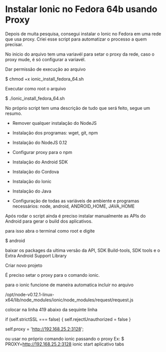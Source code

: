 # Instalar Ionic no Fedora 64b usando Proxy

Depois de muita pesquisa, consegui instalar o Ionic no Fedora
em uma rede que usa proxy.
Criei esse script para automatizar o processo a quem precisar.

No inicio do arquivo tem uma variavél para setar o proxy da rede,
caso o proxy mude, é só configurar a variavél.


Dar permissão de execução ao arquivo



  $ chmod +x ionic_install_fedora_64.sh

Executar como root o arquivo

  $ ./ionic_install_fedora_64.sh

No próprio script tem uma descrição de tudo que será feito, segue um resumo.

- Remover qualquer instalação do NodeJS

- Instalação dos programas: wget, git, npm

- Instalação do NodeJS 0.12

- Configurar proxy para o npm

- Instalação do Android SDK

- Instalação do Cordova

- Instalação do Ionic

- Instalação do Java

- Configuração de todas as variáveis de ambiente e programas necessários: node, android, ANDROID_HOME, JAVA_HOME


Após rodar o script ainda é preciso instalar manualmente as APIs do Android para gerar o build dos aplicativos.

para isso abra o terminal como root e digite

  $ android

baixar os packages da ultima versão da API, SDK Build-tools, SDK tools e o Extra Android Support Library



 Criar novo projeto

É preciso setar o proxy para o comando ionic.

para o ionic funcione de maneira automatica
incluir no arquivo

/opt/node-v0.12.1-linux-x64/lib/node_modules/ionic/node_modules/request/request.js


colocar na linha 419 abaixo da sequinte linha

if (self.strictSSL === false) {
 self.rejectUnauthorized = false
}

 self.proxy = 'http://192.168.25.2:3128';


ou usar no próprio comando ionic passando o proxy
Ex:
  $ PROXY=http://192.168.25.2:3128 ionic start aplicativo tabs
